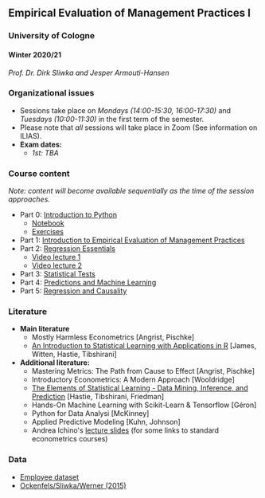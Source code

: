 ## Empirical Evaluation of Management Practices I

### University of Cologne

#### Winter 2020/21

_Prof. Dr. Dirk Sliwka and Jesper Armouti-Hansen_

### Organizational issues

-   Sessions take place on _Mondays (14:00-15:30, 16:00-17:30)_ and _Tuesdays (10:00-11:30)_ in the first term of the semester.
-   Please note that _all_ sessions will take place in Zoom (See information on ILIAS).
-   **Exam dates:**
    -   _1st: TBA_

### Course content

_Note: content will become available sequentially as the time of the session approaches._

-   Part 0: [Introduction to Python](./slides/Eval2020_0.pdf)
    - [Notebook](./notebooks/EEMP_python_intro.ipynb)
    - [Exercises](./notebooks/EEMP_intro_ex.ipynb)
-   Part 1: [Introduction to Empirical Evaluation of Management Practices](./slides/Eval2020_1&2.pdf)
-   Part 2: [Regression Essentials](./slides/Eval2020_1&2.pdf)
	- [Video lecture 1](https://drive.google.com/file/d/1w4hfk8V1paqT9ClddoAptx1oIdrhoHMO/view?usp=sharing)
	- [Video lecture 2](https://drive.google.com/file/d/1_ApPkeFhP--Vosbn4H0S91JJPa1VCBgV/view?usp=sharing)
-   Part 3: [Statistical Tests](./slides/Eval2020_3.pdf)
-   Part 4: [Predictions and Machine Learning](#)
-   Part 5: [Regression and Causality](./slides/Eval2020_5&6.pdf)
<!-- -   Part 7: [Using Panel Data](https://github.com/dsliwka/bms/blob/master/slidesPanelData.pdf)-->
<!-- %% -   Part 8: [Statistical Power](https://github.com/dsliwka/bms/blob/master/slidesStatistPower.pdf)-->

<!-- %% **Note:** In case you have troubles loading the respective notebook on Github, try to use the [Jupyter Notebook Viewer](https://nbviewer.jupyter.org/) to display the files.-->


<!-- %% ### Updates-->

<!-- %% - Part 1-4: [updates slides](https://github.com/dsliwka/bms/blob/master/part1to4update.pdf)-->
<!-- %% - [Notebook to start with](https://github.com/dsliwka/bms/blob/master/Start.ipynb)-->
<!-- %% - [Notebook for sales simulation with Fixed effects](https://github.com/dsliwka/bms/blob/master/SalesSimFE.ipynb)-->


### Literature

-   **Main literature**
    -   Mostly Harmless Econometrics [Angrist, Pischke]
    -   [An Introduction to Statistical Learning with Applications in R](https://www-bcf.usc.edu/~gareth/ISL/) [James, Witten, Hastie, Tibshirani]
-   **Additional literature:**
    -   Mastering Metrics: The Path from Cause to Effect [Angrist, Pischke]
    -   Introductory Econometrics: A Modern Approach [Wooldridge]
    -   [The Elements of Statistical Learning - Data Mining, Inference, and Prediction](https://web.stanford.edu/~hastie/ElemStatLearn/) [Hastie, Tibshirani, Friedman]
    -   Hands-On Machine Learning with Scikit-Learn & Tensorflow [Géron]
    -   Python for Data Analysi [McKinney]
    -   Applied Predictive Modeling [Kuhn, Johnson]
    -   Andrea Ichino's [lecture slides](http://www.andreaichino.it/teaching_material.html) (for some links to standard econometrics courses)

### Data

-   [Employee dataset](https://raw.githubusercontent.com/lemepe/EEMP/master/python_intro/Employee_data.csv)
-   [Ockenfels/Sliwka/Werner (2015)](https://raw.githubusercontent.com/dsliwka/bms/master/libraryExpData.csv)
<!-- %% -   [Default](https://raw.githubusercontent.com/jeshan49/EEMP2019/master/content/part-5/part-5-1/Default.csv)-->
